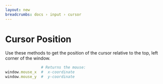 ```yaml
---
layout: new
breadcrumbs: docs › input › cursor
---
```


# Cursor Position

Use these methods to get the position of the cursor relative to the top, left corner of the window.

```ruby
                # Returns the mouse:
window.mouse_x  #  x-coordinate
window.mouse_y  #  y-coordinate
```
